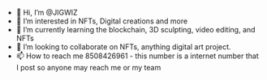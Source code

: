 - 👋 Hi, I’m @JIGWIZ
- 👀 I’m interested in NFTs, Digital creations and more
- 🌱 I’m currently learning the blockchain, 3D sculpting, video editing, and NFTs
- 💞️ I’m looking to collaborate on NFTs, anything digital art project.
- 📫 How to reach me 8508426961 - this number is a internet number that I post so anyone may reach me or my team

<!---
JIGWIZ/JIGWIZ is a ✨ special ✨ repository because its `README.md` (this file) appears on your GitHub profile.
You can click the Preview link to take a look at your changes.
--->
